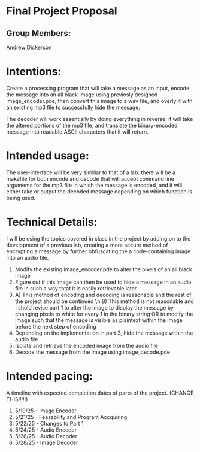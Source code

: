 # Final Project Proposal

## Group Members:

Andrew Dickerson
       
# Intentions:

Create a processing program that will take a message as an input, encode the message into an all black image using previosly designed image_encoder.pde, then convert this image to a wav file, and overly it with an existing mp3 file to successfully hide the message.

The decoder will work essentially by doing everything in reverse, it will take the altered portions of the mp3 file, and translate the binary-encoded message into readable ASCII characters that it will return.
    
# Intended usage:

The user-interface will be very similiar to that of a lab: there will be a makefile for both encode and decode that will accept command line arguments for the mp3 file in which the message is encoded, and it will either take or output the decoded message depending on which function is being used.
  
# Technical Details:
   
I will be using the topics covered in class in the project by adding on to the development of a previous lab, creating a more secure method of encrypting a message by further obfuscating the a code-containing image into an audio file.

1. Modify the existing image_encoder.pde to alter the pixels of an all black image
2. Figure out if this image can then be used to hide a message in an audio file in such a way thtat it is easily retrievable later
3. A) This method of encoding and decoding is reasonable and the rest of the project should be continued
\n    B) This method is not reasonable and I shold revise part 1 to alter the image to display the message by changing pixels to white for every 1 in the binary string OR to modify the image such that the message is visible as plaintext within the image before the next step of encoding
4. Depending on the implementation in part 3, hide the message within the audio file
5. Isolate and retrieve the encoded image from the audio file
6. Decode the message from the image using image_decode.pde
  
    
# Intended pacing:

A timeline with expected completion dates of parts of the project. (CHANGE THIS!!!!!)
1. 5/19/25 - Image Encoder
2. 5/21/25 - Feasability and Program Accquiring
3. 5/22/25 - Changes to Part 1
4. 5/24/25 - Audio Encoder
5. 5/26/25 - Audio Decoder
6. 5/28/25 - Image Decoder
